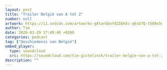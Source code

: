 ```yaml
---
layout: post
title: "Trailer België van A tot Z"
number: null
artwork: https://i1.sndcdn.com/artworks-gXtarGUxYdZI6kEc-q6sb7Q-t500x500.jpg
author: Tim
date: 2020-03-29 17:49:40 +0200
categories: podcast
tag: ["Geschiedenis van België"]
embed_player:
  type: soundcloud
  src: https://soundcloud.com/tim-gistelinck/trailer-belgie-van-a-tot-z
description: ""
---
```

